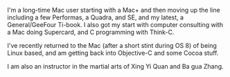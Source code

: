 I'm a long-time Mac user starting with a Mac+ and then moving up the line including a few Performas, a Quadra, and SE, and my latest, a General/GeeFour Ti-book. I also got my start with computer consulting with a Mac doing Supercard, and C programming with Think-C.

I've recently returned to the Mac (after a short stint during OS 8) of being Linux based, and am getting back into Objective-C and some Cocoa stuff.

I am also an instructor in the martial arts of Xing Yi Quan and Ba gua Zhang.